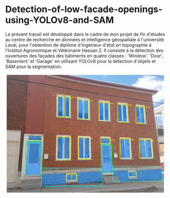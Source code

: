 # Detection-of-low-facade-openings-using-YOLOv8-and-SAM
Le présent travail est développé dans le cadre de mon projet de fin d'études au centre de recherche en données et intelligence géospatiale à l'université Laval, pour l'obtention de diplôme d'ingénieur d'état en topographie à l'Institut Agronomique et Vétérinaire Hassan 2. Il consiste à la détection des ouvertures des façades des bâtiments en quatre classes : 'Window', 'Door', 'Basement' et 'Garage' en utilisant YOLOv8 pour la détection d'objets et SAM pour la segmentation. 

![alt text](images/results.png)
